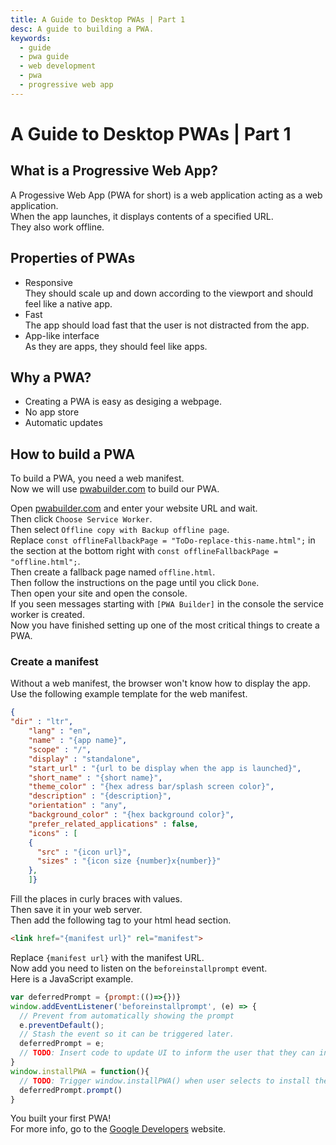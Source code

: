 ```yaml
---
title: A Guide to Desktop PWAs | Part 1
desc: A guide to building a PWA.
keywords:
  - guide
  - pwa guide
  - web development
  - pwa
  - progressive web app
---
```


# A Guide to Desktop PWAs | Part 1

## What is a Progressive Web App?
A Progessive Web App (PWA for short) is a web application acting as a web application.  
When the app launches, it displays contents of a specified URL.  
They also work offline.  

## Properties of PWAs

+ Responsive<br>
  They should scale up and down according to the viewport and should feel like a native app.
+ Fast<br>
  The app should load fast that the user is not distracted from the app.
+ App-like interface<br>
  As they are apps, they should feel like apps.

## Why a PWA?
- Creating a PWA is easy as desiging a webpage.
- No app store
- Automatic updates

## How to build a PWA
To build a PWA, you need a web manifest.  
Now we will use <a rel="noopener noreferrer" href="https://www.pwabuilder.com/">pwabuilder.com</a> to build our PWA.  
<!-- You should have Google Chrome installed, because it will help us build our PWA.  
Open Google Chrome.  -->
Open <a rel="noopener noreferrer" href="https://www.pwabuilder.com/">pwabuilder.com</a> and enter your website URL and wait.  
Then click `Choose Service Worker`.  
Then select `Offline copy with Backup offline page`.  
Replace `const offlineFallbackPage = "ToDo-replace-this-name.html";` in the section at the bottom right with `const offlineFallbackPage = "offline.html";`.  
Then create a fallback page named `offline.html`.  
Then follow the instructions on the page until you click `Done`.  
Then open your site and open the console.  
If you seen messages starting with `[PWA Builder]` in the console the service worker is created.  
Now you have finished setting up one of the most critical things to create a PWA.  

### Create a manifest
Without a web manifest, the browser won't know how to display the app.  
Use the following example template for the web manifest.  
```json
{
"dir" : "ltr",
    "lang" : "en",
    "name" : "{app name}",
    "scope" : "/",
    "display" : "standalone",
    "start_url" : "{url to be display when the app is launched}",
    "short_name" : "{short name}",
    "theme_color" : "{hex adress bar/splash screen color}",
    "description" : "{description}",
    "orientation" : "any",
    "background_color" : "{hex background color}",
    "prefer_related_applications" : false,
    "icons" : [
    {
      "src" : "{icon url}",
      "sizes" : "{icon size {number}x{number}}"
    },
    ]}
```
Fill the places in curly braces with values.  
Then save it in your web server.  
Then add the following tag to your html head section.   

```html
<link href="{manifest url}" rel="manifest">
```

Replace `{manifest url}` with the manifest URL.  
Now add you need to listen on the `beforeinstallprompt` event.  
Here is a JavaScript example.  


```js
var deferredPrompt = {prompt:(()=>{})}
window.addEventListener('beforeinstallprompt', (e) => {
  // Prevent from automatically showing the prompt
  e.preventDefault();
  // Stash the event so it can be triggered later.
  deferredPrompt = e;
  // TODO: Insert code to update UI to inform the user that they can install the app here.
}
window.installPWA = function(){
  // TODO: Trigger window.installPWA() when user selects to install the apps
  deferredPrompt.prompt()
}
```

You built your first PWA!  
For more info, go to the [Google Developers](https://developers.google.com/web/fundamentals/app-install-banners/) website.  
